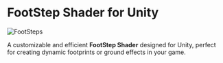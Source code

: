 # FootStep Shader for Unity

![FootSteps](https://github.com/user-attachments/assets/ec7bef50-a030-46d9-a32f-7c27c8e40828)

A customizable and efficient **FootStep Shader** designed for Unity, perfect for creating dynamic footprints or ground effects in your game. 
